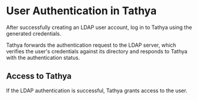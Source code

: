 # User Authentication in Tathya

After successfully creating an LDAP user account, log in to Tathya using the generated credentials.

Tathya forwards the authentication request to the LDAP server, which verifies the user's credentials against its directory and responds to Tathya with the authentication status.

## Access to Tathya

If the LDAP authentication is successful, Tathya grants access to the user.
